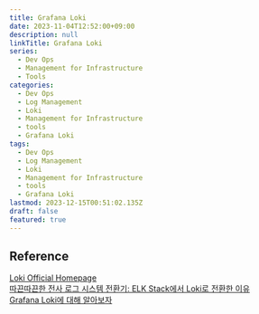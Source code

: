 ```yaml
---
title: Grafana Loki
date: 2023-11-04T12:52:00+09:00
description: null
linkTitle: Grafana Loki
series:
  - Dev Ops
  - Management for Infrastructure
  - Tools
categories:
  - Dev Ops
  - Log Management
  - Loki
  - Management for Infrastructure
  - tools
  - Grafana Loki
tags:
  - Dev Ops
  - Log Management
  - Loki
  - Management for Infrastructure
  - tools
  - Grafana Loki
lastmod: 2023-12-15T00:51:02.135Z
draft: false
featured: true
---
```


## Reference

[Loki Official Homepage](https://grafana.com/oss/loki/)  
[따끈따끈한 전사 로그 시스템 전환기: ELK Stack에서 Loki로 전환한 이유](https://techblog.woowahan.com/14505/)  
[Grafana Loki에 대해 알아보자](https://devocean.sk.com/search/techBoardDetail.do?ID=163964&boardType=)
